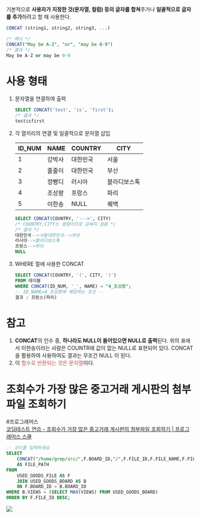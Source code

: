 기본적으로 **사용자가 지정한 것(문자열, 컬럼) 등의 글자를 합쳐**주거나 **일괄적으로 글자를 추가**하려고 할 때 사용한다.

```sql
CONCAT (string1, string2, string3, ...)

/* 예시 */
CONCAT("May be A-Z", "or", "may be 0-9")
/* 결과 */
May be A-Z or may be 0-9
```

# 사용 형태
1. 문자열을 연결하여 출력
	```sql
	SELECT CONCAT('test', 'is', 'first');
	/* 결과 */
	testisfirst
	```
2. 각 열끼리의 연결 및 일괄적으로 문자열 삽입

	| ID_NUM | NAME   | COUNTRY  | CITY         |
	| ------ | ------ | -------- | ------------ |
	| 1      | 강박사 | 대한민국 | 서울         |
	| 2      | 줄줄이 | 대한민국 | 부산         |
	| 3      | 정빵디 | 러시아   | 블라디보스톡 |
	| 4      | 조상팡 | 프랑스   | 파리         |
	| 5      | 이한송 | NULL     | 퀘백         |

	```sql
	SELECT CONCAT(COUNTRY, '--->', CITY)
	/* COUNTRY,CITY는 컬럼이므로 감싸지 않음 */
	/* 결과 */
	대한민국-->서울대한민국-->부산
	러시아-->블라디보스톡
	프랑스-->파리
	NULL
	```

1. WHERE 절에 사용한 CONCAT
	``` sql
	SELECT CONCAT(COUNTRY, '(', CITY, ')')
	FROM 테이블
	WHERE CONCAT(ID_NUM, '_', NAME) = "4_조상팡";
	-- ID_NAME=4_조상팡에 해당하는 조건 --
	결과 : 프랑스(파리)
	```

# 참고
1. **CONCAT**의 인수 중, **하나라도 NULL이 들어있으면 NULL로 출력**된다. 위의 표에서 이한송이라는 사람은 COUNTR에 값이 없는 NULL로 표현되어 있다. CONCAT을 활용하여 사용하여도 결과는 무조건 NULL 이 된다.
2. 이 <font color="#c0504d">함수로 반환되는 것은 문자열</font>이다.

# 조회수가 가장 많은 중고거래 게시판의 첨부파일 조회하기
#프로그래머스  
[코딩테스트 연습 - 조회수가 가장 많은 중고거래 게시판의 첨부파일 조회하기 | 프로그래머스 스쿨](https://school.programmers.co.kr/learn/courses/30/lessons/164671)

```sql
-- 코드를 입력하세요
SELECT
    CONCAT("/home/grep/src/",F.BOARD_ID,"/",F.FILE_ID,F.FILE_NAME,F.FILE_EXT)
    AS FILE_PATH
FROM
    USED_GOODS_FILE AS F
    JOIN USED_GOODS_BOARD AS B
    ON F.BOARD_ID = B.BOARD_ID
WHERE B.VIEWS = (SELECT MAX(VIEWS) FROM USED_GOODS_BOARD)
ORDER BY F.FILE_ID DESC;
```

![](https://i.imgur.com/JpLYjJq.png)
